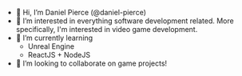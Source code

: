 - 👋 Hi, I’m Daniel Pierce (@daniel-pierce)
- 👀 I’m interested in everything software development related. More specifically, I'm interested in video game development.
- 🌱 I’m currently learning
  - Unreal Engine
  - ReactJS + NodeJS
- 💞️ I’m looking to collaborate on game projects!
